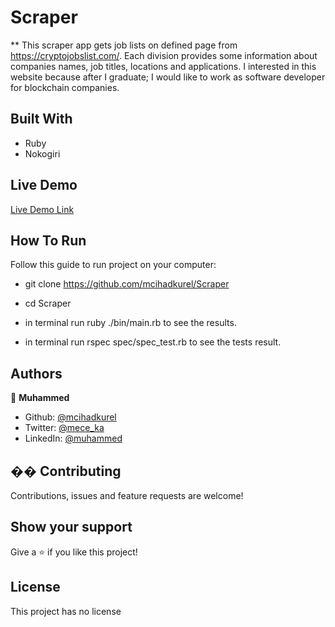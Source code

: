 # Scraper

** This scraper app gets job lists on defined page from https://cryptojobslist.com/. Each division provides some information about companies names, job titles, locations and applications. I interested in this website because after I graduate; I would like to work as software developer for blockchain companies.

## Built With

- Ruby
- Nokogiri

## Live Demo

[Live Demo Link](https://repl.it/@muhammedcihadci/Scraper#bin/main.rb)


## How To Run

Follow this guide to run project on your computer:

- git clone <https://github.com/mcihadkurel/Scraper>

- cd Scraper

- in terminal run ruby ./bin/main.rb to see the results.

- in terminal run rspec spec/spec_test.rb to see the tests result.

## Authors

👤 **Muhammed**

- Github: [@mcihadkurel](https://github.com/mcihadkurel)
- Twitter: [@mece_ka](https://twitter.com/mece_ka)
- LinkedIn: [@muhammed](https://www.linkedin.com/in/muhammed-cihad-8187581a8/)

## �� Contributing

Contributions, issues and feature requests are welcome!

## Show your support

Give a ⭐️ if you like this project!

## License

This project has no license
